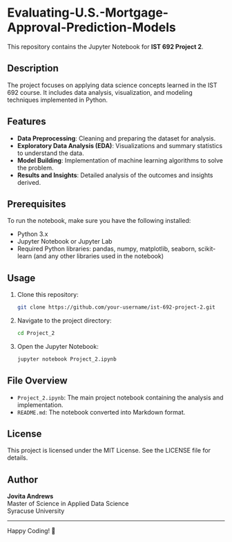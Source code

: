 # Evaluating-U.S.-Mortgage-Approval-Prediction-Models

This repository contains the Jupyter Notebook for **IST 692 Project 2**.

## Description

The project focuses on applying data science concepts learned in the IST 692 course. It includes data analysis, visualization, and modeling techniques implemented in Python. 

## Features

- **Data Preprocessing**: Cleaning and preparing the dataset for analysis.
- **Exploratory Data Analysis (EDA)**: Visualizations and summary statistics to understand the data.
- **Model Building**: Implementation of machine learning algorithms to solve the problem.
- **Results and Insights**: Detailed analysis of the outcomes and insights derived.

## Prerequisites

To run the notebook, make sure you have the following installed:
- Python 3.x
- Jupyter Notebook or Jupyter Lab
- Required Python libraries: pandas, numpy, matplotlib, seaborn, scikit-learn (and any other libraries used in the notebook)

## Usage

1. Clone this repository:
   ```bash
   git clone https://github.com/your-username/ist-692-project-2.git
   ```
2. Navigate to the project directory:
   ```bash
   cd Project_2
   ```
3. Open the Jupyter Notebook:
   ```bash
   jupyter notebook Project_2.ipynb
   ```

## File Overview

- `Project_2.ipynb`: The main project notebook containing the analysis and implementation.
- `README.md`: The notebook converted into Markdown format.

## License

This project is licensed under the MIT License. See the LICENSE file for details.

## Author

**Jovita Andrews**  
Master of Science in Applied Data Science  
Syracuse University  

---

Happy Coding! 🎉
